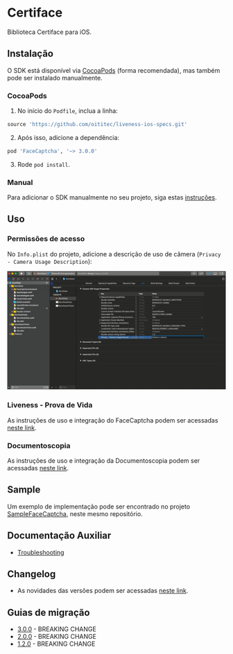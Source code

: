 # Certiface

Biblioteca Certiface para iOS.

## Instalação

O SDK está disponível via [CocoaPods](https://cocoapods.org/) (forma recomendada), mas também pode ser instalado manualmente.

### CocoaPods

1. No início do `Podfile`, inclua a linha:
```rb
source 'https://github.com/oititec/liveness-ios-specs.git'
```
2. Após isso, adicione a dependência:
```rb
pod 'FaceCaptcha', '~> 3.0.0'
```
3. Rode `pod install`.

### Manual

Para adicionar o SDK manualmente no seu projeto, siga estas [instruções](Documentation/ManualInstallation.md).

## Uso

### Permissões de acesso

 No `Info.plist` do projeto, adicione a descrição de uso de câmera (`Privacy - Camera Usage Description`):

![Instalação 4](Documentation/Images/installation_4.png)

### Liveness - Prova de Vida

As instruções de uso e integração do FaceCaptcha podem ser acessadas [neste link](Documentation/FaceCaptcha-Usage.md).

### Documentoscopia

As instruções de uso e integração da Documentoscopia podem ser acessadas [neste link](Documentation/Documentscopy-Usage.md).

## Sample

Um exemplo de implementação pode ser encontrado no projeto [SampleFaceCaptcha](https://github.com/oititec/liveness-ios-sdk/tree/main/SampleFaceCaptcha "SampleFaceCaptcha"), neste mesmo repositório.

## Documentação Auxiliar

- [Troubleshooting](Documentation/Troubleshooting.md)

## Changelog

- As novidades das versões podem ser acessadas [neste link](Documentation/Changelog.md).

## Guias de migração

- [3.0.0](Documentation/Migration-Guide-3.0.0.md) - BREAKING CHANGE
- [2.0.0](Documentation/Migration-Guide-2.0.0.md) - BREAKING CHANGE
- [1.2.0](Documentation/Migration-Guide-1.2.0.md) - BREAKING CHANGE
